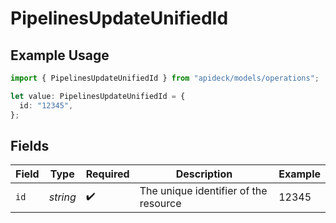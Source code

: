# PipelinesUpdateUnifiedId

## Example Usage

```typescript
import { PipelinesUpdateUnifiedId } from "apideck/models/operations";

let value: PipelinesUpdateUnifiedId = {
  id: "12345",
};
```

## Fields

| Field                                 | Type                                  | Required                              | Description                           | Example                               |
| ------------------------------------- | ------------------------------------- | ------------------------------------- | ------------------------------------- | ------------------------------------- |
| `id`                                  | *string*                              | :heavy_check_mark:                    | The unique identifier of the resource | 12345                                 |